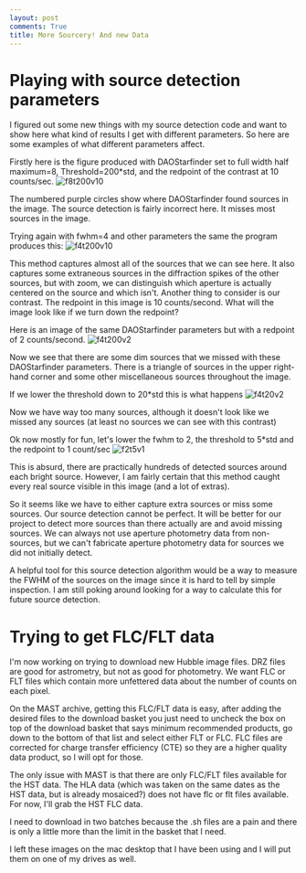 ```yaml
---
layout: post
comments: True
title: More Sourcery! And new Data
---
```

# Playing with source detection parameters

I figured out some new things with my source detection code and want to show here what kind of results I get with different parameters. So here are some examples of what different parameters affect.

Firstly here is the figure produced with DAOStarfinder set to full width half maximum=8, Threshold=200*std, and the redpoint of the contrast at 10 counts/sec.
![f8t200v10]({{ewolyror.github.io}}/images/sourcefigf8t200v10.png)

The numbered purple circles show where DAOStarfinder found sources in the image. The source detection is fairly incorrect here. It misses most sources in the image.

Trying again with fwhm=4 and other parameters the same the program produces this:
![f4t200v10]({{ewolyror.github.io}}/images/sourcefigf4t200v10.png)

This method captures almost all of the sources that we can see here. It also captures some extraneous sources in the diffraction spikes of the other sources, but with zoom, we can distinguish which aperture is actually centered on the source and which isn't. Another thing to consider is our contrast. The redpoint in this image is 10 counts/second. What will the image look like if we turn down the redpoint?

Here is an image of the same DAOStarfinder parameters but with a redpoint of 2 counts/second.
![f4t200v2]({{ewolyror.github.io}}/images/sourcefigf4t200v2.png)

Now we see that there are some dim sources that we missed with these DAOStarfinder parameters. There is a triangle of sources in the upper right-hand corner and some other miscellaneous sources throughout the image.

If we lower the threshold down to 20*std this is what happens
![f4t20v2]({{ewolyror.github.io}}/images/sourcefigf4t20v2.png)

Now we have way too many sources, although it doesn't look like we missed any sources (at least no sources we can see with this contrast)

Ok now mostly for fun, let's lower the fwhm to 2, the threshold to 5*std and the redpoint to 1 count/sec
![f2t5v1]({{ewolyror.github.io}}/images/sourcefigf2t5v1.png)

This is absurd, there are practically hundreds of detected sources around each bright source. However, I am fairly certain that this method caught every real source visible in this image (and a lot of extras).

So it seems like we have to either capture extra sources or miss some sources. Our source detection cannot be perfect. It will be better for our project to detect more sources than there actually are and avoid missing sources. We can always not use aperture photometry data from non-sources, but we can't fabricate aperture photometry data for sources we did not initially detect.

A helpful tool for this source detection algorithm would be a way to measure the FWHM of the sources on the image since it is hard to tell by simple inspection. I am still poking around looking for a way to calculate this for future source detection.

# Trying to get FLC/FLT data

I'm now working on trying to download new Hubble image files. DRZ files are good for astrometry, but not as good for photometry. We want FLC or FLT files which contain more unfettered data about the number of counts on each pixel.

On the MAST archive, getting this FLC/FLT data is easy, after adding the desired files to the download basket you just need to uncheck the box on top of the download basket that says minimum recommended products, go down to the bottom of that list and select either FLT or FLC. FLC files are corrected for charge transfer efficiency (CTE) so they are a higher quality data product, so I will opt for those.

The only issue with MAST is that there are only FLC/FLT files available for the HST data. The HLA data (which was taken on the same dates as the HST data, but is already mosaiced?) does not have flc or flt files available. For now, I'll grab the HST FLC data.

I need to download in two batches because the .sh files are a pain and there is only a little more than the limit in the basket that I need.

I left these images on the mac desktop that I have been using and I will put them on one of my drives as well. 
